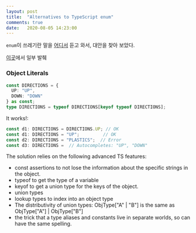 ```yaml
---
layout: post
title:  "Alternatives to TypeScript enum"
comments: true
date:   2020-08-05 14:23:00
---
```


`enum`이 쓰레기란 말을 [어디서](https://blog.logrocket.com/why-typescript-enums-suck/) 듣고 와서, 대안을 찾아 보았다.

[이곳](https://medium.com/@maxheiber/alternatives-to-typescript-enums-50e4c16600b1)에서 일부 발췌

### Object Literals

```ts
const DIRECTIONS = {
  UP: "UP",
  DOWN: "DOWN"
} as const;
type DIRECTIONS = typeof DIRECTIONS[keyof typeof DIRECTIONS];
```
It works!:
```ts
const d1: DIRECTIONS = DIRECTIONS.UP; // OK
const d1: DIRECTIONS = "UP";         // OK
const d2: DIRECTIONS = "PLASTICS";  // Error
const d3: DIRECTIONS =  // Autocompletes: "UP", "DOWN"
```

The solution relies on the following advanced TS features:
* const assertions to not lose the information about the specific strings in the object.
* typeof to get the type of a variable
* keyof to get a union type for the keys of the object.
* union types
* lookup types to index into an object type
* The distributivity of union types: ObjType["A" | "B"] is the same as ObjType["A"] | ObjType["B"]
* the trick that a type aliases and constants live in separate worlds, so can have the same spelling.
